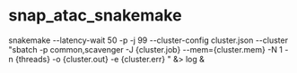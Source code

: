 # snap_atac_snakemake

snakemake  --latency-wait 50 -p -j 99 --cluster-config cluster.json --cluster "sbatch  -p common,scavenger -J {cluster.job} --mem={cluster.mem} -N 1 -n {threads} -o {cluster.out} -e {cluster.err} " &> log &
